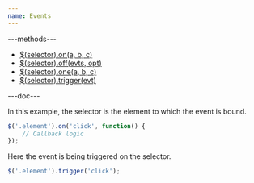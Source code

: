 ```yaml
---
name: Events
---
```


---methods---

* [$(selector).on(a, b, c)](/script/events#on)
* [$(selector).off(evts, opt)](/script/events#off)
* [$(selector).one(a, b, c)](/script/events#one)
* [$(selector).trigger(evt)](/script/events#trigger)

---doc---

In this example, the selector is the element to which the event is bound.

```javascript
$('.element').on('click', function() {
	// Callback logic
});
```

Here the event is being triggered on the selector.

```javascript
$('.element').trigger('click');
```